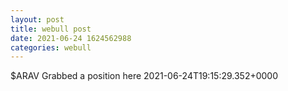 ```yaml
--- 
layout: post 
title: webull post 
date: 2021-06-24 1624562988 
categories: webull 
--- 
```

$ARAV Grabbed a position here	2021-06-24T19:15:29.352+0000